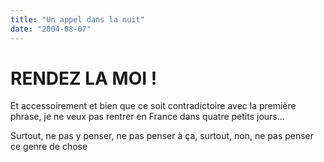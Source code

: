 ```yaml
---
title: "Un appel dans la nuit"
date: "2004-08-07"
---
```


# RENDEZ LA MOI !

Et accessoirement et bien que ce soit contradictoire avec la première phrase, je ne veux pas rentrer en France dans quatre petits jours...

Surtout, ne pas y penser, ne pas penser à ça, surtout, non, ne pas penser ce genre de chose
